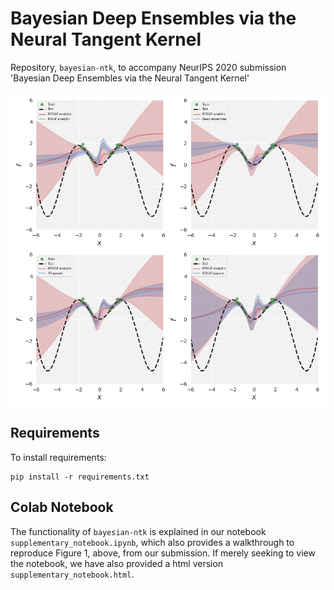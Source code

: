 # Bayesian Deep Ensembles via the Neural Tangent Kernel
Repository, `bayesian-ntk`, to accompany NeurIPS 2020 submission 'Bayesian Deep Ensembles via the Neural Tangent Kernel'

<p align="center">
  <img align="middle" src="./plots/toy_1d_plot.png" width="666" />
</p>            

## Requirements

To install requirements:
```setup
pip install -r requirements.txt
```

## Colab Notebook
The functionality of `bayesian-ntk` is explained in our notebook `supplementary_notebook.ipynb`, which also provides a walkthrough to reproduce Figure 1, above, from our submission. If merely seeking to view the notebook, we have also provided a html version `supplementary_notebook.html`.
